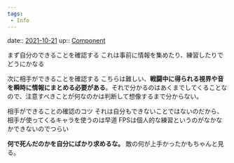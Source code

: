 ```yaml
---
tags:
 - Info
---
```


date:: [2021-10-21](/Daily_Note/2021-10-21.md)
up:: [Component](../../../../Bar/Novel/Chaos/Component.md)

まず自分のできることを確認する
これは事前に情報を集めたり、練習したりでどうにかなる

次に相手ができることを確認する
こちらは難しい、**戦闘中に得られる視界や音を瞬時に情報にまとめる必要がある**。それで分かるのはあくまでしてくることなので、注意すべきことが何なのかは判断して想像するまで分からない。

相手ができることの確認のコツ
それは自分もできないことではないのだから、相手が使ってくるキャラを使うのは早道
FPSは個人的な練習というのがなかなかできないのでつらい

**何で死んだのかを自分にばかり求めるな。**
敵の何が上手かったかもちゃんと見る。
